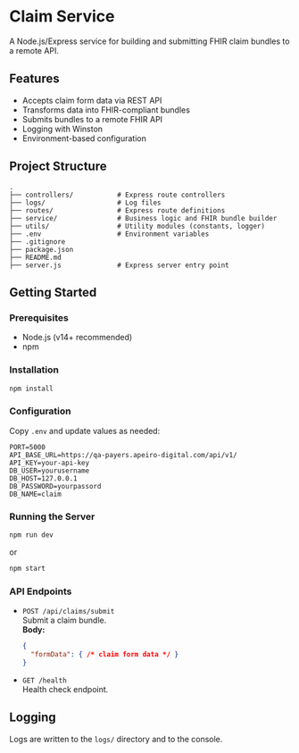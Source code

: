 # Claim Service

A Node.js/Express service for building and submitting FHIR claim bundles to a remote API.

## Features

- Accepts claim form data via REST API
- Transforms data into FHIR-compliant bundles
- Submits bundles to a remote FHIR API
- Logging with Winston
- Environment-based configuration

## Project Structure

```
.
├── controllers/           # Express route controllers
├── logs/                  # Log files
├── routes/                # Express route definitions
├── service/               # Business logic and FHIR bundle builder
├── utils/                 # Utility modules (constants, logger)
├── .env                   # Environment variables
├── .gitignore
├── package.json
├── README.md
├── server.js              # Express server entry point
```

## Getting Started

### Prerequisites

- Node.js (v14+ recommended)
- npm

### Installation

```sh
npm install
```

### Configuration

Copy `.env` and update values as needed:

```
PORT=5000
API_BASE_URL=https://qa-payers.apeiro-digital.com/api/v1/
API_KEY=your-api-key
DB_USER=yourusername
DB_HOST=127.0.0.1
DB_PASSWORD=yourpassord
DB_NAME=claim
```

### Running the Server

```sh
npm run dev
```
or
```sh
npm start
```

### API Endpoints

- `POST /api/claims/submit`  
  Submit a claim bundle.  
  **Body:**  
  ```json
  {
    "formData": { /* claim form data */ }
  }
  ```

- `GET /health`  
  Health check endpoint.

## Logging

Logs are written to the `logs/` directory and to the console.

##